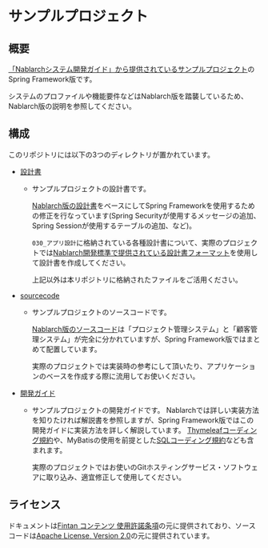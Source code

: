# サンプルプロジェクト

## 概要

[「Nablarchシステム開発ガイド」から提供されているサンプルプロジェクト](https://github.com/Fintan-contents/nablarch-system-development-guide/tree/master/Sample_Project)のSpring Framework版です。

システムのプロファイルや機能要件などはNablarch版を踏襲しているため、Nablarch版の説明を参照してください。

## 構成

このリポジトリには以下の3つのディレクトリが置かれています。

- [設計書](./設計書)
    - サンプルプロジェクトの設計書です。

      [Nablarch版の設計書](https://github.com/Fintan-contents/nablarch-system-development-guide/tree/master/Sample_Project/%E8%A8%AD%E8%A8%88%E6%9B%B8)をベースにしてSpring Frameworkを使用するための修正を行なっています(Spring Securityが使用するメッセージの追加、Spring Sessionが使用するテーブルの追加、など)。

      `030_アプリ設計`に格納されている各種設計書について、実際のプロジェクトでは[Nablarch開発標準で提供されている設計書フォーマット](https://github.com/nablarch-development-standards/nablarch-development-standards/tree/master/030_%E8%A8%AD%E8%A8%88%E3%83%89%E3%82%AD%E3%83%A5%E3%83%A1%E3%83%B3%E3%83%88/010_%E3%83%95%E3%82%A9%E3%83%BC%E3%83%9E%E3%83%83%E3%83%88)を使用して設計書を作成してください。

      上記以外は本リポジトリに格納されたファイルをご活用ください。

- [sourcecode](./sourcecode)
    - サンプルプロジェクトのソースコードです。

      [Nablarch版のソースコード](https://github.com/Fintan-contents/nablarch-system-development-guide/tree/master/Sample_Project/Source_Code)は「プロジェクト管理システム」と「顧客管理システム」が完全に分かれていますが、Spring Framework版ではまとめて配置しています。

      実際のプロジェクトでは実装時の参考にして頂いたり、アプリケーションのベースを作成する際に流用してお使いください。

- [開発ガイド](./開発ガイド)
    - サンプルプロジェクトの開発ガイドです。
      Nablarchでは詳しい実装方法を知りたければ解説書を参照しますが、Spring Framework版ではこの開発ガイドに実装方法を詳しく解説しています。
      [Thymeleafコーディング規約](./開発ガイド/PGUT工程/style-guide/thymeleaf-coding-rule.md)や、MyBatisの使用を前提とした[SQLコーディング規約](./開発ガイド/PGUT工程/style-guide/SQLコーディング規約.docx)なども含まれます。

      実際のプロジェクトではお使いのGitホスティングサービス・ソフトウェアに取り込み、適宜修正して使用してください。

## ライセンス

ドキュメントは[Fintan コンテンツ 使用許諾条項](https://fintan.jp/page/295/#Fintan%E3%82%B3%E3%83%B3%E3%83%86%E3%83%B3%E3%83%84%E4%BD%BF%E7%94%A8%E8%A8%B1%E8%AB%BE%E6%9D%A1%E9%A0%85)の元に提供されており、ソースコードは[Apache License, Version 2.0](https://www.apache.org/licenses/LICENSE-2.0)の元に提供されています。

